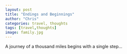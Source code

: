 ```yaml
---
layout: post
title: "Endings and Beginnings"
author: "Chris"
categories: travel, thoughts
tags: [travel,thoughts]
image: family.jpg
---
```


A journey of a thousand miles begins with a single step...
